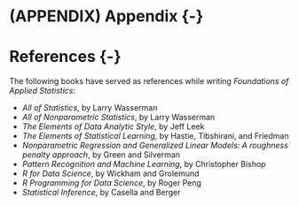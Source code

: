 # (APPENDIX) Appendix {-}

# References {-}



The following books have served as references while writing *Foundations of Applied Statistics*:

- *All of Statistics*, by Larry Wasserman
- *All of Nonparametric Statistics*, by Larry Wasserman
- *The Elements of Data Analytic Style*, by Jeff Leek
- *The Elements of Statistical Learning*, by Hastie, Tibshirani, and Friedman
- *Nonparametric Regression and Generalized Linear Models: A roughness penalty approach*, by Green and Silverman
- *Pattern Recognition and Machine Learning*, by Christopher Bishop
- *R for Data Science*, by Wickham and Grolemund
- *R Programming for Data Science*, by Roger Peng
- *Statistical Inference*, by Casella and Berger

